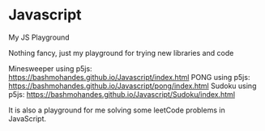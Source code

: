 # Javascript
My JS Playground


Nothing fancy, just my playground for trying new libraries and code


Minesweeper using p5js: https://bashmohandes.github.io/Javascript/index.html
PONG using p5js: https://bashmohandes.github.io/Javascript/pong/index.html
Sudoku using p5js: https://bashmohandes.github.io/Javascript/Sudoku/index.html

It is also a playground for me solving some leetCode problems in JavaScript.